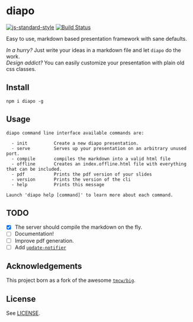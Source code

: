 # diapo

[![js-standard-style](https://img.shields.io/badge/code%20style-standard-brightgreen.svg?style=flat)](http://standardjs.com/)  [![Build Status](https://travis-ci.org/delvedor/diapo.svg?branch=master)](https://travis-ci.org/delvedor/diapo)

Easy to use, markdown based presentation framework with sane defaults.

*In a hurry?* Just write your ideas in a markdown file and let `diapo` do the work.<br/>
*Design addict?* You can easily customize your presentation with plain old css classes.

## Install
```
npm i diapo -g
```

## Usage
```
diapo command line interface available commands are:

  - init          Create a new diapo presentation.
  - serve         Serves up your presentation on an arbitrary unused port.
  - compile       compiles the markdown into a valid html file
  - offline       Creates an index.offline.html file with everything that can be included.
  - pdf           Prints the pdf version of your slides
  - version       Prints the version of the cli
  - help          Prints this message

Launch 'diapo help [command]' to learn more about each command.
```

## TODO
- [x] The server should compile the markdown on the fly.
- [ ] Documentation!
- [ ] Improve pdf generation.
- [ ] Add [`update-notifier`](https://www.npmjs.com/package/update-notifier)

## Acknowledgements
This project born as a fork of the awesome [`tmcw/big`](https://github.com/tmcw/big).

## License

See [LICENSE](./LICENSE).
